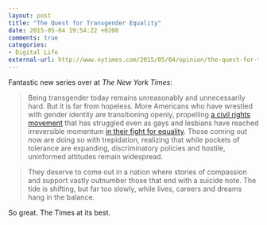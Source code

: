 ```yaml
---
layout: post
title: "The Quest for Transgender Equality"
date: 2015-05-04 19:54:22 +0200
comments: true
categories: 
- Digital Life
external-url: http://www.nytimes.com/2015/05/04/opinion/the-quest-for-transgender-equality.html
---
```


Fantastic new series over at _The New York Times_:

> Being transgender today remains unreasonably and unnecessarily hard. But it is far from hopeless. More Americans who have wrestled with gender identity are transitioning openly, propelling [a civil rights movement](http://transequality.org/) that has struggled even as gays and lesbians have reached irreversible momentum [in their fight for equality](http://www.nytimes.com/2015/04/29/opinion/a-landmark-gay-marriagecase-at-the-supreme-court.html). Those coming out now are doing so with trepidation, realizing that while pockets of tolerance are expanding, discriminatory policies and hostile, uninformed attitudes remain widespread.

> They deserve to come out in a nation where stories of compassion and support vastly outnumber those that end with a suicide note. The tide is shifting, but far too slowly, while lives, careers and dreams hang in the balance.

So great. The Times at its best.